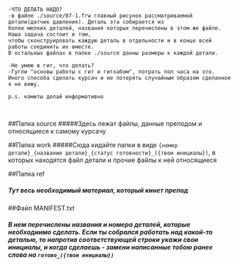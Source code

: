    -ЧТО ДЕЛАТЬ НАДО?
    -в файле ./source/07-1.frw главный рисунок рассматриваемой детали(датчик давления). Деталь эта собирается из 
	более мелких деталей, названия которых перечислены в этом же файле. Наша задача состоит в том, 
	чтобы сконструировать каждую деталь в отдельности и в конце всей работы соединить их вместе.
	В остальных файлах в папке ./source данны размеры к каждой детали. 
	
	-Не умею в гит, что делать?
	-Гугли "основы работы с гит и гитхабом", потрать пол часа на это. Иного способа сделать курсач и не потерять случайным образом сделанное я не вижу.
	
	p.s. комиты делай информативно
	
<br>

##Папка source
#####Здесь лежат файлы, данные преподом и относящиеся к самому курсачу

##Папка work
#####Сюда кидайте папки в виде `{номер детали}_{название детали}_{статус готовности}_({твои инициалы})`, в которых находятся файл детали и прочие файлы к ней относящиеся


##Папка ref
##### Тут весь необходимый материал, который кинет препод

##Файл MANIFEST.txt 
##### В нем перечислены названия и номера деталей, которые необходиимо сделать. Если ты собрался работать над какой-то деталью, то напротив соответствующей строки укажи свои инициалы, и когда сделаешь - замени написанные тобою ранее слова на `готово_({твои инициалы})`

